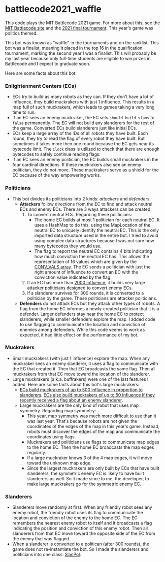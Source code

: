 # battlecode2021_waffle

This code plays the MIT Battlecode 2021 game.  For more about this, see the [MIT Battlecode site](https://battlecode.org/) and the [2021 final tournament](https://www.youtube.com/watch?v=8UnK0dASHjo&t=178).  This year's game was politics themed.

This bot was known as "waffle" in the tournaments and on the ranklist.  This bot was a finalist, meaning it placed in the top 16 in the qualification tournament, marking the second year I was a finalist.  This will probably be my last year because only full-time students are eligible to win prizes in Battlecode and I expect to graduate soon.

Here are some facts about this bot.

### Enlightenment Centers (ECs)
- ECs try to build as many robots as they can.  If they don't have a lot of influence, they build muckrakers with just 1 influence.  This results in a map full of such muckrakers, which leads to games taking a very long time to run.
- If an EC sees an enemy muckraker, the EC sets `should_build_slans` to `false` permanently.  The EC will not build any slanderers for the rest of the game.  Converted ECs build slanderers just like initial ECs.
- ECs keep a large array of the IDs of all robots they have built.  Each round, they try to read the flag of every robot they have built.  But sometimes it takes more then one round because the EC gets near its bytecode limit.  The `Clock` class is utilized to check that there are enough bytecodes to safely continue reading flags.
- If an EC sees an enemy politician, the EC builds small muckrakers in the four cardinal directions.  If these muckrakers also see an enemy politician, they do not move.  These muckrakers serve as a shield for the EC because of the way empowering works.

### Politicians
- This bot divides its politicians into 2 kinds: *attackers* and *defenders*.
    - **Attackers** follow directions from the EC to find and attack neutral ECs and enemy ECs.  There are 3 ways attackers can be created:
        1. To convert neutral ECs.  Regarding these politicians:
            - The home EC builds at most 1 politician for each neutral EC.  It uses a HashMap to do this, using the MapLocation of the neutral EC to uniquely identify the neutral EC.  This is the only imported data structure used in the entire bot.  I tried to avoid using complex data structures because I was not sure how many bytecodes they would use.
            - The flag to report the neutral EC contains 4 bits indicating how much conviction the neutral EC has.  This allows the representation of 16 values which are given by the [CONV_VALS array](https://github.com/winkelmantanner/battlecode2021_waffle/blob/49d0a7c799c313e9bdf6f50a614cf4a91a3b4412/Robot.java#L190).  The EC sends a politician with just the right amount of influence to convert an EC with the conviction value indicated by the flag.
        2. If an EC has more than [2000 influence](https://github.com/winkelmantanner/battlecode2021_waffle/blob/49d0a7c799c313e9bdf6f50a614cf4a91a3b4412/EnlightenmentCenter.java#L345), it builds very large attacker politicians designed to convert enemy ECs.
        3. If a slanderer survives for 300 rounds, it is converted to a politician by the game.  These politicians are attacker politicians.
    - **Defenders** do not attack ECs but they attack other types of robots.  A flag from the home EC informes a newly-created politician that it is a defender.  Larger defenders stay near the home EC to protect slanderers, while smaller defenders explore the map.  I added code to use flagging to communicate the location and conviction of enemies among defenders.  While this code seems to work as expected, it had little effect on the performance of my bot.

### Muckrakers
- Small muckrakers (with just 1 influence) explore the map.  When any muckraker sees an enemy slanderer, it uses a flag to communicate with the EC that created it.  Then that EC broadcasts the same flag.  Then all muckrakers from that EC move toward the location of the slanderer.
- Large muckrakers (a.k.a. buffrakers) were one of the last features I added.  Here are some facts about this bot's large muckrakers:
    - [ECs build muckrakers of up to 500 influence in proportion to slanderers](https://github.com/winkelmantanner/battlecode2021_waffle/blob/49d0a7c799c313e9bdf6f50a614cf4a91a3b4412/EnlightenmentCenter.java#L309).  [ECs also build muckrakers of up to 50 influence if they recently received a flag about an enemy slanderer](https://github.com/winkelmantanner/battlecode2021_waffle/blob/49d0a7c799c313e9bdf6f50a614cf4a91a3b4412/EnlightenmentCenter.java#L378).
    - Large muckrakers are the only kind of robot that uses map symmetry.  Regarding map symmetry:
        - This year, map symmetry was much more difficult to use than it was last year.  That's because robots are not given the coordinates of the edges of the map in this year's game.  Instead, robots must discover the edges of the map and communicate the coordinates using flags.
        - Muckrakers and politicians use flags to communicate map edges to the home EC.  Then the home EC broadcasts the map edges regularly.
        - If a large muckraker knows 3 of the 4 map edges, it will move toward the unknown map edge.
        - Since the largest muckrakers are only built by ECs that have built slanderers, the symmetric enemy EC is likely to have built slanderers as well.  So it made since to me, the developer, to make large muckrakers go for the symmetric enemy EC.

### Slanderers
- Slanderers move randomly at first.  When any friendly robot sees any enemy robot, the friendly robot uses its flag to communicate the location and conviction of the enemy to the home EC.  The EC remembers the nearest enemy robot to itself and it broadcasts a flag indicating the position and conviction of this enemy robot.  Then all slanderers from that EC move toward the opposite side of the EC from the enemy that was flagged.
- When a slanderer is converted to a politican (after 300 rounds), the game does not re-instantiate the bot.  So I made the slanderers and politicians into one class: [SlanPol](https://github.com/winkelmantanner/battlecode2021_waffle/blob/49d0a7c799c313e9bdf6f50a614cf4a91a3b4412/SlanPol.java).
